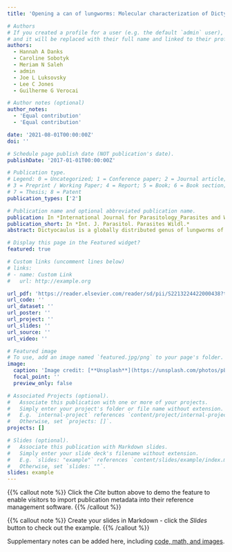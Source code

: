 ```yaml
---
title: 'Opening a can of lungworms: Molecular characterization of Dictyocaulus (Nematoda: Dictyocaulidae) infecting North American bison (Bison bison)'

# Authors
# If you created a profile for a user (e.g. the default `admin` user), write the username (folder name) here
# and it will be replaced with their full name and linked to their profile.
authors:
  - Hannah A Danks
  - Caroline Sobotyk
  - Meriam N Saleh 
  - admin
  - Joe L Luksovsky
  - Lee C Jones 
  - Guilherme G Verocai

# Author notes (optional)
author_notes:
  - 'Equal contribution'
  - 'Equal contribution'

date: '2021-08-01T00:00:00Z'
doi: ''

# Schedule page publish date (NOT publication's date).
publishDate: '2017-01-01T00:00:00Z'

# Publication type.
# Legend: 0 = Uncategorized; 1 = Conference paper; 2 = Journal article;
# 3 = Preprint / Working Paper; 4 = Report; 5 = Book; 6 = Book section;
# 7 = Thesis; 8 = Patent
publication_types: ['2']

# Publication name and optional abbreviated publication name.
publication: In *International Journal for Parasitology_Parasites and Wildlife*
publication_short: In *Int. J. Parasitol. Parasites Wildl.*
abstract: Dictyocaulus is a globally distributed genus of lungworms of domestic and wild ungulates. Dictyocaulus adults inhabit the bronchi, frequently causing subclinical and clinical disease, and that impacts animal health and production. North American bison (Bison bison) and cattle (Bos taurus) share various parasitic nematode species, particularly in areas where co-grazing occurs. The current assumption is that North American bison share the lungworm D. viviparus with cattle, but this has not been confirmed on a molecular basis. The aim of this study was to molecularly characterize Dictyocaulus lungworm isolates from North American plains bison (Bison bison bison). Fecal samples were collected from 5 wild conservation bison herds located in Iowa, North Dakota, Oklahoma, Colorado, and Montana in 2019 and 2020, and from ranched and feedlot bison from 2 herds in Oklahoma and Texas. First-stage lungworm larvae (L1) were isolated via Baermann technique. Genomic DNA was extracted from L1s of up to 3 samples per herd and followed by PCR and sequencing targeting the internal transcribed spacer 2 (ITS2) region of the nuclear ribosomal DNA and the partial cytochrome oxidase c subunit 1 (cox1) of mitochondrial DNA. Phylogenetic analyses were performed in MEGA X 10.1. Sequences of North American plains bison Dictyocaulus belong to a single, uncharacterized species, clustering in well-supported clades (100% and 100% bootstrap support for ITS2 and cox1, respectively), differing from D. viviparus of cattle in North America and Europe, and European bison (Bison bonasus). Our results contradict previous assumptions regarding parasite identity, highlighting the need for characterization of this species through morphological and molecular methods, elucidating its biology and host range, and potential impact on host health. Further investigation into the biodiversity of Dictyocaulus species infecting bovids and cervids in North America is warranted.

# Display this page in the Featured widget?
featured: true

# Custom links (uncomment lines below)
# links:
# - name: Custom Link
#   url: http://example.org

url_pdf: 'https://reader.elsevier.com/reader/sd/pii/S2213224422000438?token=133CFBFB4D4C6BFFD3CE4022C25EA6B2E76D446440B9EF119261F1972A48F85B7A4E012EB02EB4E952CDADEE6EEA17DA&originRegion=us-east-1&originCreation=20220914222230'
url_code: ''
url_dataset: ''
url_poster: ''
url_project: ''
url_slides: ''
url_source: ''
url_video: ''

# Featured image
# To use, add an image named `featured.jpg/png` to your page's folder.
image:
  caption: 'Image credit: [**Unsplash**](https://unsplash.com/photos/pLCdAaMFLTE)'
  focal_point: ''
  preview_only: false

# Associated Projects (optional).
#   Associate this publication with one or more of your projects.
#   Simply enter your project's folder or file name without extension.
#   E.g. `internal-project` references `content/project/internal-project/index.md`.
#   Otherwise, set `projects: []`.
projects: []

# Slides (optional).
#   Associate this publication with Markdown slides.
#   Simply enter your slide deck's filename without extension.
#   E.g. `slides: "example"` references `content/slides/example/index.md`.
#   Otherwise, set `slides: ""`.
slides: example
---
```


{{% callout note %}}
Click the _Cite_ button above to demo the feature to enable visitors to import publication metadata into their reference management software.
{{% /callout %}}

{{% callout note %}}
Create your slides in Markdown - click the _Slides_ button to check out the example.
{{% /callout %}}

Supplementary notes can be added here, including [code, math, and images](https://wowchemy.com/docs/writing-markdown-latex/).

